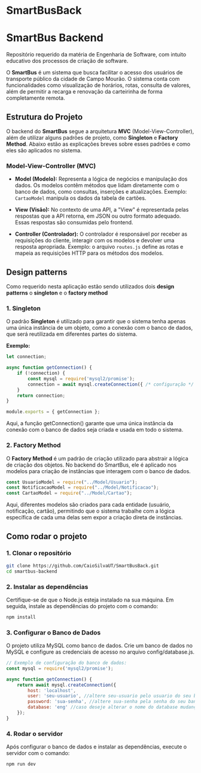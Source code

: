 # SmartBusBack
# SmartBus Backend

Repositório requerido da matéria de Engenharia de Software, com intuito educativo dos processos de criação de software.

O **SmartBus** é um sistema que busca facilitar o acesso dos usuários de transporte público da cidade de Campo Mourão. O sistema conta com funcionalidades como visualização de horários, rotas, consulta de valores, além de permitir a recarga e renovação da carteirinha de forma completamente remota.

## Estrutura do Projeto

O backend do **SmartBus** segue a arquitetura **MVC** (Model-View-Controller), além de utilizar alguns padrões de projeto, como **Singleton** e **Factory Method**. Abaixo estão as explicações breves sobre esses padrões e como eles são aplicados no sistema.

### **Model-View-Controller (MVC)**

- **Model (Modelo):** Representa a lógica de negócios e manipulação dos dados. Os modelos contêm métodos que lidam diretamente com o banco de dados, como consultas, inserções e atualizações. Exemplo: `CartaoModel` manipula os dados da tabela de cartões.
  
- **View (Visão):** No contexto de uma API, a "View" é representada pelas respostas que a API retorna, em JSON ou outro formato adequado. Essas respostas são consumidas pelo frontend.
  
- **Controller (Controlador):** O controlador é responsável por receber as requisições do cliente, interagir com os modelos e devolver uma resposta apropriada. Exemplo: o arquivo `routes.js` define as rotas e mapeia as requisições HTTP para os métodos dos modelos.

## **Design patterns**

Como requerido nesta aplicação estão sendo utilizados dois **design patterns** o **singleton** e o **factory method**

### 1. **Singleton**

O padrão **Singleton** é utilizado para garantir que o sistema tenha apenas uma única instância de um objeto, como a conexão com o banco de dados, que será reutilizada em diferentes partes do sistema. 

**Exemplo:**

```javascript
let connection;

async function getConnection() {
    if (!connection) {
        const mysql = require('mysql2/promise');
        connection = await mysql.createConnection({ /* configuração */ });
    }
    return connection;
}

module.exports = { getConnection };
```

Aqui, a função getConnection() garante que uma única instância da conexão com o banco de dados seja criada e usada em todo o sistema.

### 2. **Factory Method**


O **Factory Method** é um padrão de criação utilizado para abstrair a lógica de criação dos objetos. No backend do SmartBus, ele é aplicado nos modelos para criação de instâncias que interagem com o banco de dados.

```javascript
const UsuarioModel = require("../Model/Usuario");
const NotificacaoModel = require("../Model/Notificacao");
const CartaoModel = require("../Model/Cartao");

```
Aqui, diferentes modelos são criados para cada entidade (usuário, notificação, cartão), permitindo que o sistema trabalhe com a lógica específica de cada uma delas sem expor a criação direta de instâncias.

## Como rodar o projeto

### 1. Clonar o repositório

```bash
git clone https://github.com/CaioSilvaUT/SmartBusBack.git
cd smartbus-backend
```

### 2. Instalar as dependências
Certifique-se de que o Node.js esteja instalado na sua máquina. Em seguida, instale as dependências do projeto com o comando:

```bash
npm install
```

### 3. Configurar o Banco de Dados
O projeto utiliza MySQL como banco de dados. Crie um banco de dados no MySQL e configure as credenciais de acesso no arquivo config/database.js.

```javascript
// Exemplo de configuração do banco de dados:
const mysql = require('mysql2/promise');

async function getConnection() {
    return await mysql.createConnection({
        host: 'localhost',
        user: 'seu-usuario', //altere seu-usuario pelo usuario do seu banco de dados
        password: 'sua-senha', //altere sua-senha pela senha do seu banco de dados
        database: 'eng' //caso deseje alterar o nome do database mudanças terão de ser feitas no arquivo database/connection.js
    });
}

```

### 4. Rodar o servidor
Após configurar o banco de dados e instalar as dependências, execute o servidor com o comando:

```bash
npm run dev
```

